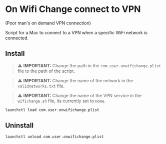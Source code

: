 # On Wifi Change connect to VPN

(Poor man's on demand VPN connection)

Script for a Mac to connect to a VPN when a specific WiFi network is connected.

## Install

> ⚠️ **IMPORTANT:**
> Change the path in the `com.user.onwifichange.plist` file to the path of the script.

> ⚠️ **IMPORTANT:**
> Change the name of the network in the `validnetworks.txt` file.

> ⚠️ **IMPORTANT:**
> Change the name of the VPN service in the `wifichange.sh` file, its currently set to `Home`.

```bash
launchctl load com.user.onwifichange.plist
```

## Uninstall

```bash
launchctl unload com.user.onwifichange.plist
```